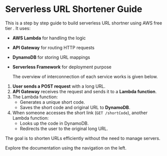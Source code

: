 # Serverless URL Shortener Guide

This is a step by step guide to build serverless URL shortner using  AWS free tier . It uses:

- **AWS Lambda** for handling the logic
- **API Gateway** for routing HTTP requests
- **DynamoDB** for storing URL mappings
- **Serverless Framework** for deployment purpose
  
  The overview of interconnection of each  service works is given below.
  
1. **User sends a POST request** with a long URL.
2. **API Gateway** receives the request and sends it to a **Lambda function**.
3. The Lambda function:
   - Generates a unique short code.
   - Saves the short code and original URL to **DynamoDB**.
4. When someone accesses the short link (`GET /shortCode`), another Lambda function:
   - Looks up the code in DynamoDB.
   - Redirects the user to the original long URL.

The goal is to shorten URLs efficiently without the need to manage servers.

Explore the documentation using the navigation on the left.
